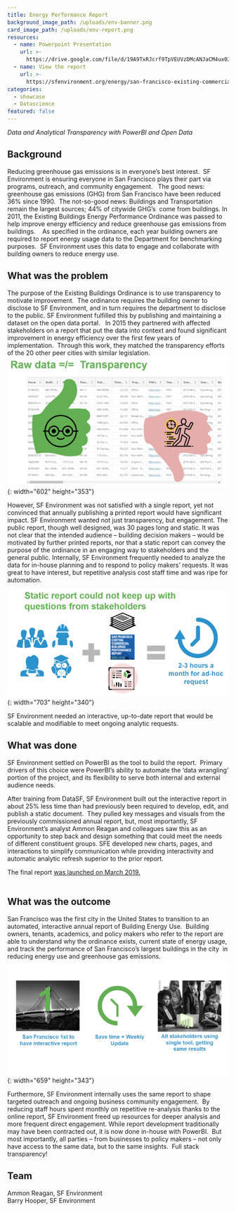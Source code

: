 ```yaml
---
title: Energy Performance Report
background_image_path: /uploads/env-banner.png
card_image_path: /uploads/env-report.png
resources:
  - name: Powerpoint Presentation
    url: >-
      https://drive.google.com/file/d/19A9TxRJcrf9TpVEUVzDMcANJaCM4ux0J/view?usp=sharing
  - name: View the report
    url: >-
      https://sfenvironment.org/energy/san-francisco-existing-commercial-buildings-performance-report
categories:
  - showcase
  - Datascience
featured: false
---
```


*Data and Analytical Transparency with PowerBI and Open Data*

## Background

Reducing greenhouse gas emissions is in everyone’s best interest. &nbsp;SF Environment is ensuring everyone in San Francisco plays their part via programs, outreach, and community engagement. &nbsp; The good news: greenhouse gas emissions (GHG) from San Francisco have been reduced 36% since 1990. &nbsp;The not-so-good news: Buildings and Transportation remain the largest sources; 44% of citywide GHG’s &nbsp;come from buildings. In 2011, the Existing Buildings Energy Performance Ordinance was passed to help improve energy efficiency and reduce greenhouse gas emissions from buildings. &nbsp; &nbsp;As specified in the ordinance, each year building owners are required to report energy usage data to the Department for benchmarking purposes. &nbsp;SF Environment uses this data to engage and collaborate with building owners to reduce energy use.

## What was the problem

The purpose of the Existing Buildings Ordinance is to use transparency to motivate improvement. &nbsp;The ordinance requires the building owner to disclose to SF Environment, and in turn requires the department to disclose to the public. SF Environment fulfilled this by publishing and maintaining a dataset on the open data portal. &nbsp; In 2015 they partnered with affected stakeholders on a report that put the data into context and found significant improvement in energy efficiency over the first few years of implementation. &nbsp;Through this work, they matched the transparency efforts of the 20 other peer cities with similar legislation.<br>![](/uploads/env-raw-data.png){: width="602" height="353"}

However, SF Environment was not satisfied with a single report, yet not convinced that annually publishing a printed report would have significant impact. SF Environment wanted not just transparency, but engagement. The public report, though well designed, was 30 pages long and static. It was not clear that the intended audience – building decision makers – would be motivated by further printed reports, nor that a static report can convey the purpose of the ordinance in an engaging way to stakeholders and the general public. Internally, SF Environment frequently needed to analyze the data for in-house planning and to respond to policy makers’ requests. It was great to have interest, but repetitive analysis cost staff time and was ripe for automation.&nbsp;

![](/uploads/env-statis-report.png){: width="703" height="340"}

SF Environment needed an interactive, up-to-date report that would be scalable and modifiable to meet ongoing analytic requests.

## What was done

SF Environment settled on PowerBI as the tool to build the report. &nbsp;Primary drivers of this choice were PowerBI’s ability to automate the ‘data wrangling’ portion of the project, and its flexibility to serve both internal and external audience needs.

After training from DataSF, SF Environment built out the interactive report in about 25% less time than had previously been required to develop, edit, and publish a static document. &nbsp;They pulled key messages and visuals from the previously commissioned annual report, but, most importantly, SF Environment’s analyst Ammon Reagan and colleagues saw this as an opportunity to step back and design something that could meet the needs of different constituent groups. SFE developed new charts, pages, and interactions to simplify communication while providing interactivity and automatic analytic refresh superior to the prior report. &nbsp;&nbsp;

The final report [was launched on March 2019.](https://sfenvironment.org/energy/san-francisco-existing-buildings-performance-report)<br>&nbsp;

## What was the outcome

San Francisco was the first city in the United States to transition to an automated, interactive annual report of Building Energy Use. &nbsp;Building owners, tenants, academics, and policy makers who refer to the report are able to understand why the ordinance exists, current state of energy usage, and track the performance of San Francisco’s largest buildings in the city &nbsp;in reducing energy use and greenhouse gas emissions.<br>![](/uploads/env-1-report.png){: width="659" height="343"}

Furthermore, SF Environment internally uses the same report to shape targeted outreach and ongoing business community engagement. &nbsp;By reducing staff hours spent monthly on repetitive re-analysis thanks to the online report, SF Environment freed up resources for deeper analysis and more frequent direct engagement. While report development traditionally may have been contracted out, it is now done in-house with PowerBI. &nbsp;But most importantly, all parties – from businesses to policy makers – not only have access to the same data, but to the same insights. &nbsp;Full stack transparency\!

## Team

Ammon Reagan, SF Environment<br>Barry Hooper, SF Environment

### &nbsp;